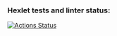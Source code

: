 ### Hexlet tests and linter status:
[![Actions Status](https://github.com/NONVME/python-project-lvl4/workflows/hexlet-check/badge.svg)](https://github.com/NONVME/python-project-lvl4/actions)